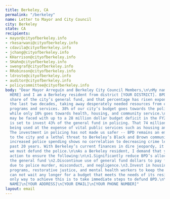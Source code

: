 ```yaml
---
title: Berkeley, CA
permalink: "/berkeley"
name: Letter to Mayor and City Council
city: Berkeley
state: CA
recipients:
- mayor@cityofberkeley.info
- rkesarwani@cityofberkeley.info
- cdavila@cityofberkeley.info
- jchang@cityofberkeley.info
- KHarrison@cityofberkeley.info
- SHahn@cityofberkeley.info
- swengraf@cityofberkeley.info
- RRobinson@cityofberkeley.info
- ldroste@cityofberkeley.info
- auditor@cityofberkeley.info
- policycommittee@cityofberkeley.info
body: "Dear Mayor Arreguín and Berkeley City Council Members,\n\nMy name is [NAME
  HERE] and I am a Berkeley resident from district [YOUR DISTRICT]. BPD takes an enormous
  share of the city’s general fund, and that percentage has risen exponentially for
  the last two decades, taking away desperately needed resources from essential city
  programs and services. 38% of our city’s budget goes towards the police department,
  while only 10% goes towards health, housing, and community service.\n\nBerkeley
  may be faced with up to a 28 million dollar budget deficit in the FY2020-2021 and
  is set to invest 43% of the general fund in policing. That 74 million dollars is
  being used at the expense of vital public services such as housing and healthcare.
  The investment in policing has not made us safer -- BPD remains an embarrassment
  to the city and a lethal threat to Berkeley’s Black and Brown communities, while
  increased police spending shows no correlation to decreasing crime levels over the
  past 20 years. With Berkeley’s current finances in dire jeopardy, it is clear that
  we must defund the police.\n\nAs a Berkeley resident, I demand that you take immediate
  action to ensure the following:\n\n1.Significantly reduce BPD’s allocation from
  the general fund \n2.Discontinue use of general fund dollars to pay for settlements
  due to police murder, misconduct, and negligence.\n3.Invest in housing, jobs, youth
  programs, restorative justice, and mental health workers to keep the community safe.\n\nBerkeley
  can not wait any longer for a budget that meets the needs of its residents. The
  only way to achieve this is to take immediate steps to defund BPD.\n\nThank you,\n[YOUR
  NAME]\n[YOUR ADDRESS]\n[YOUR EMAIL]\n[YOUR PHONE NUMBER]"
layout: email
---
```


